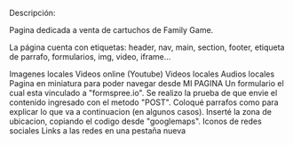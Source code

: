 Descripción:

Pagina dedicada a venta de cartuchos de Family Game.

La página cuenta con etiquetas: header, nav, main, section, footer, etiqueta de parrafo, formularios, img, video, iframe...

Imagenes locales
Videos online (Youtube)
Videos locales
Audios locales
Pagina en miniatura para poder navegar desde MI PAGINA
Un formulario el cual esta vinculado a "formspree.io". Se realizo la prueba de que envie el contenido ingresado
con el metodo "POST".
Coloqué parrafos como para explicar lo que va a continuacion (en algunos casos).
Inserté la zona de ubicacion, copiando el codigo desde "googlemaps".
Iconos de redes sociales
Links a las redes en una pestaña nueva


